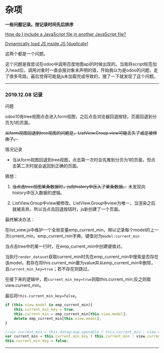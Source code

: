 # 杂项
__一些问题记录。按记录时间先后排序__

[How do I include a JavaScript file in another JavaScript file?](https://stackoverflow.com/questions/950087/how-do-i-include-a-javascript-file-in-another-javascript-file)

[Dynamically load JS inside JS [duplicate]](https://stackoverflow.com/questions/14521108/dynamically-load-js-inside-js)

这两个都是一个问题。

这个问题是我尝试在odoo中调用百度地图api的时候出现的。当我将script标签加入head后，调用对象时一直会报对象未声明的错，开始我以为是odoo的问题，走了很多弯路。最后觉得可能是js未加载完成导致的，搜了一下就发现了这个问题。

----

### 2019.12.08 记录

问题

odoo10有tree视图点击进入form视图，之后点击浏览器回退按钮，页面回退到分页为1的页面。


~~从form视图回退到tree视图的问题是，ListView.Group.view可能丢失了或是被修改了。~~

情况记录

- 当从form视图回退到tree视图，点击第一次时会先推到分页为1的页面，但点击第二次时就会返回到正确的页面。

猜想：

1. ~~当点击tree视图某条数据时，js向history中压入了某条数据。~~ 未发现向history中压入数据的逻辑。

2. ListView.Group中view被修改。ListView.Group中view为唯一，当渲染之后就被丢弃。所以当点击回退按钮时，js新创建了一个页面。

最终解决办法：

在list_view.js中维护一个全局变量emp_current_min，用以记录每个model的上一次current_min。emp_current_min字典，键值对为`model:current_min`

当点击tree中的某一行时，在emp_current_min中创建键值对。

当执行`render_dataset`获取current_min时先在emp_current_min中搜索是否存在该model，若存在将this.current_min置为value并从emp_current_min中删除，且`current_min_key=true`；若不存在则跳过。

在接下来的逻辑中，若`current_min_key=true`则取this.current_min;反之则取view.current_min。

最后将`this.current_min_key=false`。

```javascript
if (this.view.model in emp_current_min){
    this.current_min_key = true;
    this.current_min = emp_current_min[this.view.model];
    delete emp_current_min[this.view.model];
}

//var current_min = this.datagroup.openable ? this.current_min : view.current_min; //源码
var current_min = this.current_min_key ? this.current_min : view.current_min;
this.current_min_key = false;

```

----